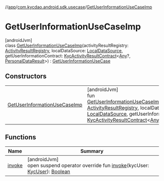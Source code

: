 //[app](../../../index.md)/[com.kycdao.android.sdk.usecase](../index.md)/[GetUserInformationUseCaseImp](index.md)

# GetUserInformationUseCaseImp

[androidJvm]\
class [GetUserInformationUseCaseImp](index.md)(activityResultRegistry: [ActivityResultRegistry](https://developer.android.com/reference/kotlin/androidx/activity/result/ActivityResultRegistry.html), localDataSource: [LocalDataSource](../../com.kycdao.android.sdk.db/-local-data-source/index.md), getUserInformationContract: [KycActivityResultContract](../../com.kycdao.android.sdk.ui/-kyc-activity-result-contract/index.md)&lt;[Any](https://kotlinlang.org/api/latest/jvm/stdlib/kotlin/-any/index.html)?, [PersonalDataResult](../../com.kycdao.android.sdk.model/-personal-data-result/index.md)&gt;) : [GetUserInformationUseCase](../-get-user-information-use-case/index.md)

## Constructors

| | |
|---|---|
| [GetUserInformationUseCaseImp](-get-user-information-use-case-imp.md) | [androidJvm]<br>fun [GetUserInformationUseCaseImp](-get-user-information-use-case-imp.md)(activityResultRegistry: [ActivityResultRegistry](https://developer.android.com/reference/kotlin/androidx/activity/result/ActivityResultRegistry.html), localDataSource: [LocalDataSource](../../com.kycdao.android.sdk.db/-local-data-source/index.md), getUserInformationContract: [KycActivityResultContract](../../com.kycdao.android.sdk.ui/-kyc-activity-result-contract/index.md)&lt;[Any](https://kotlinlang.org/api/latest/jvm/stdlib/kotlin/-any/index.html)?, [PersonalDataResult](../../com.kycdao.android.sdk.model/-personal-data-result/index.md)&gt;) |

## Functions

| Name | Summary |
|---|---|
| [invoke](invoke.md) | [androidJvm]<br>open suspend operator override fun [invoke](invoke.md)(kycUser: [KycUser](../../com.kycdao.android.sdk.model/-kyc-user/index.md)): [Boolean](https://kotlinlang.org/api/latest/jvm/stdlib/kotlin/-boolean/index.html) |
